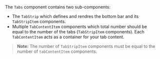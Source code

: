 The `Tabs` component contains two sub-components:
- The `TabStrip` which defines and rendres the bottom bar and its `TabStripItem` components.
- Multiple `TabContentItem` components which total number should be equal to the number of the tabs (`TabStripItem` components). Each `TabContentItem` acts as a container for your tab content.

<snippet id='tabs-basics-xml'/>

> **Note:** The number of `TabStripItem` components must be equal to the number of `tabContentItem` components.